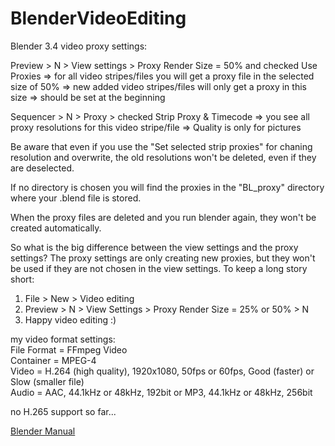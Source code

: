 # BlenderVideoEditing

Blender 3.4 video proxy settings:

Preview > N > View settings > Proxy Render Size = 50%
and
checked Use Proxies
=> for all video stripes/files you will get a proxy file in the selected size of 50%
=> new added video stripes/files will only get a proxy in this size => should be set at the beginning

Sequencer > N > Proxy > checked Strip Proxy & Timecode
=> you see all proxy resolutions for this video stripe/file
=> Quality is only for pictures

Be aware that even if you use the "Set selected strip proxies" for chaning resolution and overwrite, the old resolutions won't be deleted, even if they are deselected.

If no directory is chosen you will find the proxies in the "BL_proxy" directory where your .blend file is stored.

When the proxy files are deleted and you run blender again, they won't be created automatically.

So what is the big difference between the view settings and the proxy settings?
The proxy settings are only creating new proxies, but they won't be used if they are not chosen in the view settings.
To keep a long story short:
1) File > New > Video editing
2) Preview > N > View Settings > Proxy Render Size = 25% or 50% > N
3) Happy video editing :)


my video format settings:<br>
File Format = FFmpeg Video<br>
Container = MPEG-4<br>
Video = H.264 (high quality), 1920x1080, 50fps or 60fps, Good (faster) or Slow (smaller file)<br>
Audio = AAC, 44.1kHz or 48kHz, 192bit or MP3, 44.1kHz or 48kHz, 256bit<br>

no H.265 support so far...

[Blender Manual](https://docs.blender.org/manual/en/latest/video_editing/introduction.html)

